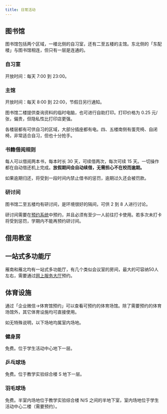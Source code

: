 ```yaml
---
title: 日常活动
---
```


## 图书馆

图书馆包括两个区域，一楼北侧的自习室，还有二至五楼的主馆。东北侧的「东配楼」与图书馆相连，但只有一层是连通的。

### 自习室

开放时间：每天 7:00 到 23:00。

### 主馆

开放时间：每天 8:00 到 22:00，节假日另行通知。

图书馆二楼提供查询资料的临时电脑，也可进行自助打印。打印价格为 0.25 元/张，偏贵，但隐私性比打印店更强。

各楼层都有可供自习的区域，大部分插座都有电。四、五楼南侧有蛋壳椅、自闭椅，非常适合自习，但也十分抢手。

### 书籍借阅规则

每人可以借阅两本书，每本时长 30 天，可续借两次，每次可续 15 天。一切操作都在自动借还机上完成。**放假期间会自动续借，无需担心不在校而逾期。**

如果逾期归还，将受到一段时间内禁止借书的惩罚，逾期过久还会被罚款。

### 研讨间

图书馆二至五楼均有研讨间，是环境很好的隔间，可供 2 到 8 人进行讨论。

研讨间需要在[预约系统](https://order.bupt.edu.cn)中预约，并且必须有至少一人前往打卡使用。若多次未打卡将受到惩罚，学期内不能再预约研讨间。

## 借用教室

## 一站式多功能厅

雁南和雁北均有一站式多功能厅，有几个类似会议室的房间，最大的可容纳50人左右，需要通过[网上服务大厅](/src/content/docs/学习生活/常用网站#网上服务大厅)预约。

## 体育设施

通过「企业微信->体育馆预约」可以查看可预约的体育场馆。除了需要预约的体育场馆外，其它体育设施均可直接使用。

如无特殊说明，以下场地均属室内场地。

### 健身房

免费。位于学生活动中心地下一层。

### 乒乓球场

免费。位于教学实验综合楼 S 地下一层。

### 羽毛球场

免费。半室内场地位于教学实验综合楼 N/S 之间的半地下室，室内场地位于学生活动中心二楼（需要预约）。
